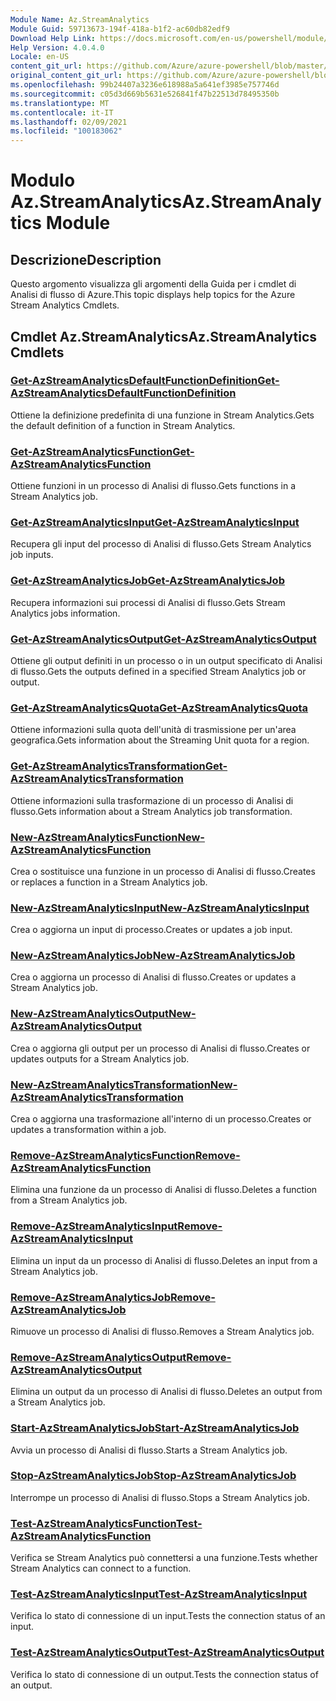 ```yaml
---
Module Name: Az.StreamAnalytics
Module Guid: 59713673-194f-418a-b1f2-ac60db82edf9
Download Help Link: https://docs.microsoft.com/en-us/powershell/module/az.streamanalytics
Help Version: 4.0.4.0
Locale: en-US
content_git_url: https://github.com/Azure/azure-powershell/blob/master/src/StreamAnalytics/StreamAnalytics/help/Az.StreamAnalytics.md
original_content_git_url: https://github.com/Azure/azure-powershell/blob/master/src/StreamAnalytics/StreamAnalytics/help/Az.StreamAnalytics.md
ms.openlocfilehash: 99b24407a3236e618988a5a641ef3985e757746d
ms.sourcegitcommit: c05d3d669b5631e526841f47b22513d78495350b
ms.translationtype: MT
ms.contentlocale: it-IT
ms.lasthandoff: 02/09/2021
ms.locfileid: "100183062"
---
```

# <span data-ttu-id="986a3-101">Modulo Az.StreamAnalytics</span><span class="sxs-lookup"><span data-stu-id="986a3-101">Az.StreamAnalytics Module</span></span>
## <span data-ttu-id="986a3-102">Descrizione</span><span class="sxs-lookup"><span data-stu-id="986a3-102">Description</span></span>
<span data-ttu-id="986a3-103">Questo argomento visualizza gli argomenti della Guida per i cmdlet di Analisi di flusso di Azure.</span><span class="sxs-lookup"><span data-stu-id="986a3-103">This topic displays help topics for the Azure Stream Analytics Cmdlets.</span></span>

## <span data-ttu-id="986a3-104">Cmdlet Az.StreamAnalytics</span><span class="sxs-lookup"><span data-stu-id="986a3-104">Az.StreamAnalytics Cmdlets</span></span>
### [<span data-ttu-id="986a3-105">Get-AzStreamAnalyticsDefaultFunctionDefinition</span><span class="sxs-lookup"><span data-stu-id="986a3-105">Get-AzStreamAnalyticsDefaultFunctionDefinition</span></span>](Get-AzStreamAnalyticsDefaultFunctionDefinition.md)
<span data-ttu-id="986a3-106">Ottiene la definizione predefinita di una funzione in Stream Analytics.</span><span class="sxs-lookup"><span data-stu-id="986a3-106">Gets the default definition of a function in Stream Analytics.</span></span>

### [<span data-ttu-id="986a3-107">Get-AzStreamAnalyticsFunction</span><span class="sxs-lookup"><span data-stu-id="986a3-107">Get-AzStreamAnalyticsFunction</span></span>](Get-AzStreamAnalyticsFunction.md)
<span data-ttu-id="986a3-108">Ottiene funzioni in un processo di Analisi di flusso.</span><span class="sxs-lookup"><span data-stu-id="986a3-108">Gets functions in a Stream Analytics job.</span></span>

### [<span data-ttu-id="986a3-109">Get-AzStreamAnalyticsInput</span><span class="sxs-lookup"><span data-stu-id="986a3-109">Get-AzStreamAnalyticsInput</span></span>](Get-AzStreamAnalyticsInput.md)
<span data-ttu-id="986a3-110">Recupera gli input del processo di Analisi di flusso.</span><span class="sxs-lookup"><span data-stu-id="986a3-110">Gets Stream Analytics job inputs.</span></span>

### [<span data-ttu-id="986a3-111">Get-AzStreamAnalyticsJob</span><span class="sxs-lookup"><span data-stu-id="986a3-111">Get-AzStreamAnalyticsJob</span></span>](Get-AzStreamAnalyticsJob.md)
<span data-ttu-id="986a3-112">Recupera informazioni sui processi di Analisi di flusso.</span><span class="sxs-lookup"><span data-stu-id="986a3-112">Gets Stream Analytics jobs information.</span></span>

### [<span data-ttu-id="986a3-113">Get-AzStreamAnalyticsOutput</span><span class="sxs-lookup"><span data-stu-id="986a3-113">Get-AzStreamAnalyticsOutput</span></span>](Get-AzStreamAnalyticsOutput.md)
<span data-ttu-id="986a3-114">Ottiene gli output definiti in un processo o in un output specificato di Analisi di flusso.</span><span class="sxs-lookup"><span data-stu-id="986a3-114">Gets the outputs defined in a specified Stream Analytics job or output.</span></span>

### [<span data-ttu-id="986a3-115">Get-AzStreamAnalyticsQuota</span><span class="sxs-lookup"><span data-stu-id="986a3-115">Get-AzStreamAnalyticsQuota</span></span>](Get-AzStreamAnalyticsQuota.md)
<span data-ttu-id="986a3-116">Ottiene informazioni sulla quota dell'unità di trasmissione per un'area geografica.</span><span class="sxs-lookup"><span data-stu-id="986a3-116">Gets information about the Streaming Unit quota for a region.</span></span>

### [<span data-ttu-id="986a3-117">Get-AzStreamAnalyticsTransformation</span><span class="sxs-lookup"><span data-stu-id="986a3-117">Get-AzStreamAnalyticsTransformation</span></span>](Get-AzStreamAnalyticsTransformation.md)
<span data-ttu-id="986a3-118">Ottiene informazioni sulla trasformazione di un processo di Analisi di flusso.</span><span class="sxs-lookup"><span data-stu-id="986a3-118">Gets information about a Stream Analytics job transformation.</span></span>

### [<span data-ttu-id="986a3-119">New-AzStreamAnalyticsFunction</span><span class="sxs-lookup"><span data-stu-id="986a3-119">New-AzStreamAnalyticsFunction</span></span>](New-AzStreamAnalyticsFunction.md)
<span data-ttu-id="986a3-120">Crea o sostituisce una funzione in un processo di Analisi di flusso.</span><span class="sxs-lookup"><span data-stu-id="986a3-120">Creates or replaces a function in a Stream Analytics job.</span></span>

### [<span data-ttu-id="986a3-121">New-AzStreamAnalyticsInput</span><span class="sxs-lookup"><span data-stu-id="986a3-121">New-AzStreamAnalyticsInput</span></span>](New-AzStreamAnalyticsInput.md)
<span data-ttu-id="986a3-122">Crea o aggiorna un input di processo.</span><span class="sxs-lookup"><span data-stu-id="986a3-122">Creates or updates a job input.</span></span>

### [<span data-ttu-id="986a3-123">New-AzStreamAnalyticsJob</span><span class="sxs-lookup"><span data-stu-id="986a3-123">New-AzStreamAnalyticsJob</span></span>](New-AzStreamAnalyticsJob.md)
<span data-ttu-id="986a3-124">Crea o aggiorna un processo di Analisi di flusso.</span><span class="sxs-lookup"><span data-stu-id="986a3-124">Creates or updates a Stream Analytics job.</span></span>

### [<span data-ttu-id="986a3-125">New-AzStreamAnalyticsOutput</span><span class="sxs-lookup"><span data-stu-id="986a3-125">New-AzStreamAnalyticsOutput</span></span>](New-AzStreamAnalyticsOutput.md)
<span data-ttu-id="986a3-126">Crea o aggiorna gli output per un processo di Analisi di flusso.</span><span class="sxs-lookup"><span data-stu-id="986a3-126">Creates or updates outputs for a Stream Analytics job.</span></span>

### [<span data-ttu-id="986a3-127">New-AzStreamAnalyticsTransformation</span><span class="sxs-lookup"><span data-stu-id="986a3-127">New-AzStreamAnalyticsTransformation</span></span>](New-AzStreamAnalyticsTransformation.md)
<span data-ttu-id="986a3-128">Crea o aggiorna una trasformazione all'interno di un processo.</span><span class="sxs-lookup"><span data-stu-id="986a3-128">Creates or updates a transformation within a job.</span></span>

### [<span data-ttu-id="986a3-129">Remove-AzStreamAnalyticsFunction</span><span class="sxs-lookup"><span data-stu-id="986a3-129">Remove-AzStreamAnalyticsFunction</span></span>](Remove-AzStreamAnalyticsFunction.md)
<span data-ttu-id="986a3-130">Elimina una funzione da un processo di Analisi di flusso.</span><span class="sxs-lookup"><span data-stu-id="986a3-130">Deletes a function from a Stream Analytics job.</span></span>

### [<span data-ttu-id="986a3-131">Remove-AzStreamAnalyticsInput</span><span class="sxs-lookup"><span data-stu-id="986a3-131">Remove-AzStreamAnalyticsInput</span></span>](Remove-AzStreamAnalyticsInput.md)
<span data-ttu-id="986a3-132">Elimina un input da un processo di Analisi di flusso.</span><span class="sxs-lookup"><span data-stu-id="986a3-132">Deletes an input from a Stream Analytics job.</span></span>

### [<span data-ttu-id="986a3-133">Remove-AzStreamAnalyticsJob</span><span class="sxs-lookup"><span data-stu-id="986a3-133">Remove-AzStreamAnalyticsJob</span></span>](Remove-AzStreamAnalyticsJob.md)
<span data-ttu-id="986a3-134">Rimuove un processo di Analisi di flusso.</span><span class="sxs-lookup"><span data-stu-id="986a3-134">Removes a Stream Analytics job.</span></span>

### [<span data-ttu-id="986a3-135">Remove-AzStreamAnalyticsOutput</span><span class="sxs-lookup"><span data-stu-id="986a3-135">Remove-AzStreamAnalyticsOutput</span></span>](Remove-AzStreamAnalyticsOutput.md)
<span data-ttu-id="986a3-136">Elimina un output da un processo di Analisi di flusso.</span><span class="sxs-lookup"><span data-stu-id="986a3-136">Deletes an output from a Stream Analytics job.</span></span>

### [<span data-ttu-id="986a3-137">Start-AzStreamAnalyticsJob</span><span class="sxs-lookup"><span data-stu-id="986a3-137">Start-AzStreamAnalyticsJob</span></span>](Start-AzStreamAnalyticsJob.md)
<span data-ttu-id="986a3-138">Avvia un processo di Analisi di flusso.</span><span class="sxs-lookup"><span data-stu-id="986a3-138">Starts a Stream Analytics job.</span></span>

### [<span data-ttu-id="986a3-139">Stop-AzStreamAnalyticsJob</span><span class="sxs-lookup"><span data-stu-id="986a3-139">Stop-AzStreamAnalyticsJob</span></span>](Stop-AzStreamAnalyticsJob.md)
<span data-ttu-id="986a3-140">Interrompe un processo di Analisi di flusso.</span><span class="sxs-lookup"><span data-stu-id="986a3-140">Stops a Stream Analytics job.</span></span>

### [<span data-ttu-id="986a3-141">Test-AzStreamAnalyticsFunction</span><span class="sxs-lookup"><span data-stu-id="986a3-141">Test-AzStreamAnalyticsFunction</span></span>](Test-AzStreamAnalyticsFunction.md)
<span data-ttu-id="986a3-142">Verifica se Stream Analytics può connettersi a una funzione.</span><span class="sxs-lookup"><span data-stu-id="986a3-142">Tests whether Stream Analytics can connect to a function.</span></span>

### [<span data-ttu-id="986a3-143">Test-AzStreamAnalyticsInput</span><span class="sxs-lookup"><span data-stu-id="986a3-143">Test-AzStreamAnalyticsInput</span></span>](Test-AzStreamAnalyticsInput.md)
<span data-ttu-id="986a3-144">Verifica lo stato di connessione di un input.</span><span class="sxs-lookup"><span data-stu-id="986a3-144">Tests the connection status of an input.</span></span>

### [<span data-ttu-id="986a3-145">Test-AzStreamAnalyticsOutput</span><span class="sxs-lookup"><span data-stu-id="986a3-145">Test-AzStreamAnalyticsOutput</span></span>](Test-AzStreamAnalyticsOutput.md)
<span data-ttu-id="986a3-146">Verifica lo stato di connessione di un output.</span><span class="sxs-lookup"><span data-stu-id="986a3-146">Tests the connection status of an output.</span></span>

